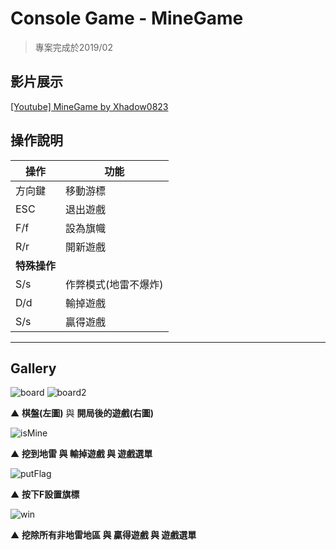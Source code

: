 # Console Game - MineGame

> 專案完成於2019/02

## 影片展示
[[Youtube] MineGame by Xhadow0823](https://youtu.be/IUcNoOI5dGU)

## 操作說明
|操作 |功能    |
|---  |---    |
|方向鍵|移動游標|
|ESC  |退出遊戲|
|F/f  |設為旗幟|
|R/r  |開新遊戲|
|**特殊操作**| |
|S/s  |作弊模式(地雷不爆炸)|
|D/d  |輸掉遊戲|
|S/s  |贏得遊戲|

--- 
## Gallery
![board](https://i.imgur.com/nxkErr7.png)
![board2](https://i.imgur.com/iu4clyB.png)

▲ **棋盤(左圖)** 與 **開局後的遊戲(右圖)**

![isMine](https://i.imgur.com/Ylg8w4G.gif)

▲ **挖到地雷 與 輸掉遊戲 與 遊戲選單**

![putFlag](https://i.imgur.com/PMuMRXH.gif)

▲ **按下F設置旗標**

![win](https://i.imgur.com/U7z0oEs.gif)

▲ **挖除所有非地雷地區 與 贏得遊戲 與 遊戲選單**
